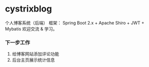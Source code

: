 # cystrixblog
个人博客系统（后端）
框架： Spring Boot 2.x + Apache Shiro + JWT + Mybatis 欢迎交流 & 学习。
### 下一步工作
1. 给博客网站添加评论功能
2. 后台主页展示统计信息
